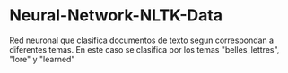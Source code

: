 # Neural-Network-NLTK-Data
Red neuronal que clasifica documentos de texto segun correspondan a diferentes temas. En este caso se clasifica por los temas "belles_lettres", "lore" y "learned"

